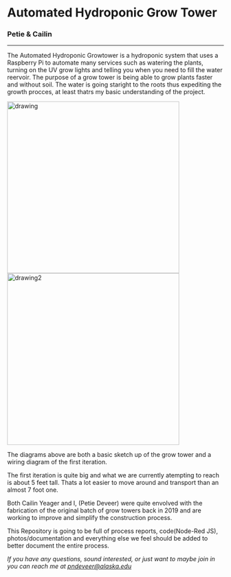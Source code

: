 # Automated Hydroponic Grow Tower
### Petie & Cailin
---
The Automated Hydroponic Growtower is a hydroponic system that uses a Raspberry Pi to automate many services such as watering the plants, turning on the UV grow lights and telling you when you need to fill the water reervoir. The purpose of a grow tower is being able to grow plants faster and without soil. The water is going staright to the roots thus expediting the growth procces, at least thatrs my basic understanding of the project.

<img src="https://github.com/uaf-t3/Grow_Tower/raw/main/Assests/Untitled%20drawing.jpg" alt="drawing" width="400"/> <img src="https://github.com/uaf-t3/Grow_Tower/raw/main/Assests/Grow%20Tower%20Wiring%20Diagram.jpg" alt="drawing2" width="400"/>

The diagrams above are both a basic sketch up of the grow tower and a wiring diagram of the first iteration.

The first iteration is quite big and what we are currently atempting to reach is about 5 feet tall. Thats a lot easier to move around and transport than an almost 7 foot one.

Both Cailin Yeager and I, (Petie Deveer) were quite envolved with the fabrication of the original batch of grow towers back in 2019 and are working to improve and simplify the construction process.

This Repository is going to be full of process reports, code(Node-Red JS), photos/documentation and everything else we feel should be added to better document the entire process.

*If you have any questions, sound interested, or just want to maybe join in you can reach me at pndeveer@alaska.edu*